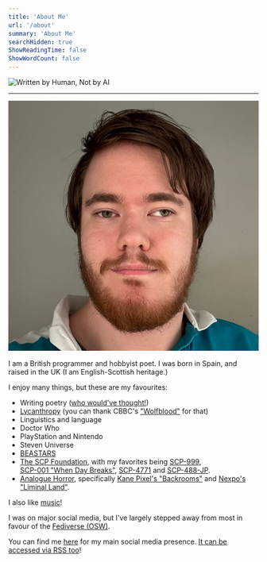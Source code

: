 ```yaml
---
title: 'About Me'
url: '/about'
summary: 'About Me'
searchHidden: true
ShowReadingTime: false
ShowWordCount: false
---
```


![Written by Human, Not by AI](/images/not-by-ai/english/Written-By-Human-Not-By-AI-Badge-black.svg "Written by Human, Not by AI")

---

![an image of me](/images/Ewan.jpeg)

I am a British programmer and hobbyist poet.
I was born in Spain, and raised in the UK (I am English-Scottish heritage.)

I enjoy many things, but these are my favourites:

- Writing poetry ([who would've thought!](/poetry))
- [Lycanthropy](https://en.wikipedia.org/wiki/Werewolf) (you can thank CBBC's ["Wolfblood"](https://en.wikipedia.org/wiki/Wolfblood) for that)
- Linguistics and language
- Doctor Who
- PlayStation and Nintendo
- Steven Universe
- [BEASTARS](https://en.wikipedia.org/wiki/Beastars)  
- [The SCP Foundation](https://en.wikipedia.org/wiki/SCP_Foundation), with my favorites being [SCP-999](https://scp-wiki.wikidot.com/scp-999),  
[SCP-001 "When Day Breaks"](https://scpfoundation.fandom.com/wiki/SCP-001_%27%27When_Day_Breaks%27%27), [SCP-4771](https://scp-wiki.wikidot.com/scp-4771) and [SCP-488-JP](https://scp-wiki.wikidot.com/scp-488-jp).  
- [Analogue Horror](https://aesthetics.fandom.com/wiki/Analog_Horror), specifically [Kane Pixel's "Backrooms"](https://kane-pixels-backrooms.fandom.com/wiki/Kane_Pixels_Backrooms_Wiki) and [Nexpo's "Liminal Land"](https://www.visitliminalland.net/).

I also like [music](https://open.spotify.com/playlist/4Zc7Jo2VgPDQaDWbS9FIGi?si=69ed6ddd095a4e91)!

I was on major social media, but I've largely stepped away from most in favour of the [Fediverse (OSW)](https://fediverse.info).  
  
You can find me [here](https://infosec.exchange/@ewan) for my main social media presence. [It can be accessed via RSS too](https://infosec.exchange/@ewan.rss)!
